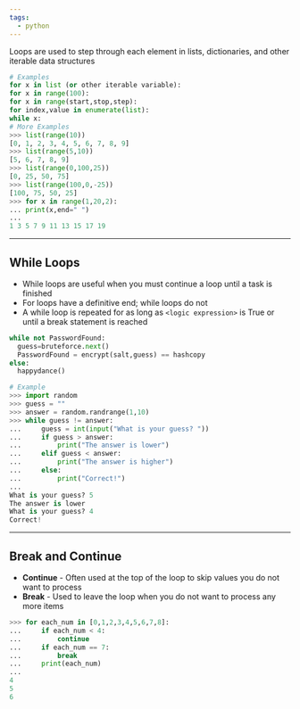 ```yaml
---
tags:
  - python
---
```



Loops are used to step through each element in lists, dictionaries, and other iterable data structures

```python
# Examples
for x in list (or other iterable variable):
for x in range(100):
for x in range(start,stop,step):
for index,value in enumerate(list):
while x:
# More Examples
>>> list(range(10))
[0, 1, 2, 3, 4, 5, 6, 7, 8, 9]
>>> list(range(5,10))
[5, 6, 7, 8, 9]
>>> list(range(0,100,25))
[0, 25, 50, 75]
>>> list(range(100,0,-25))
[100, 75, 50, 25]
>>> for x in range(1,20,2):
... print(x,end=" ")
...
1 3 5 7 9 11 13 15 17 19
```

---

## While Loops

- While loops are useful when you must continue a loop until a task is finished
- For loops have a definitive end; while loops do not
- A while loop is repeated for as long as `<logic expression>` is True or until a break statement is reached

```python
while not PasswordFound:
  guess=bruteforce.next()
  PasswordFound = encrypt(salt,guess) == hashcopy
else:
  happydance()
```

```python
# Example
>>> import random
>>> guess = ""
>>> answer = random.randrange(1,10)
>>> while guess != answer:
...     guess = int(input("What is your guess? "))
...     if guess > answer:
...         print("The answer is lower")
...     elif guess < answer:
...         print("The answer is higher")
...     else:
...         print("Correct!")
...
What is your guess? 5
The answer is lower
What is your guess? 4
Correct!
```

---

## Break and Continue

- **Continue** - Often used at the top of the loop to skip values you do not want to process
- **Break** - Used to leave the loop when you do not want to process any more items

```python
>>> for each_num in [0,1,2,3,4,5,6,7,8]:
...     if each_num < 4:
...         continue
...     if each_num == 7:
...         break
...     print(each_num)
...
4
5
6
```
